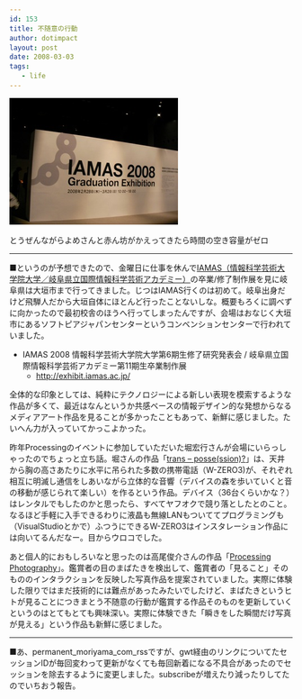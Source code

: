 ```yaml
---
id: 153
title: 不随意の行動
author: dotimpact
layout: post
date: 2008-03-03
tags:
   - life
---
```

<img class="img_R" src='/hexo/images/wp-content/uploads/2008/03/iamas.jpg' alt='iamas.jpg' />

とうぜんながらよめさんと赤ん坊がかえってきたら時間の空き容量がゼロ

* * *

■というのが予想できたので、金曜日に仕事を休んで[IAMAS（情報科学芸術大学院大学／岐阜県立国際情報科学芸術アカデミー）][1]の卒業/修了制作展を見に岐阜県は大垣市まで行ってきました。じつはIAMAS行くのは初めて。岐阜出身だけど飛騨人だから大垣自体にほとんど行ったことないしな。概要もろくに調べずに向かったので最初校舎のほうへ行ってしまったんですが、会場はおなじく大垣市にあるソフトピアジャパンセンターというコンベンションセンターで行われていました。

  * IAMAS 2008 情報科学芸術大学院大学第6期生修了研究発表会 / 岐阜県立国際情報科学芸術アカデミー第11期生卒業制作展 
      * <http://exhibit.iamas.ac.jp/>

全体的な印象としては、純粋にテクノロジーによる新しい表現を模索するような作品が多くて、最近はなんというか共感ベースの情報デザイン的な発想からなるメディアアート作品を見ることが多かったこともあって、新鮮に感じました。たいへん力が入っていてかっこよかった。

昨年Processingのイベントに参加していただいた堀宏行さんが会場にいらっしゃったのでちょっと立ち話。堀さんの作品「[trans &#8211; posse(ssion)?][2]」は、天井から胸の高さあたりに水平に吊られた多数の携帯電話（W-ZERO3)が、それぞれ相互に明滅し通信をしあいながら立体的な音響（デバイスの森を歩いていくと音の移動が感じられて楽しい）を作るという作品。デバイス（36台くらいかな？）はレンタルでもしたのかと思ったら、すべてヤフオクで競り落としたとのこと。なるほど手軽に入手できるわりに液晶も無線LANもついててプログラミングも（VisualStudioとかで）ふつうにできるW-ZERO3はインスタレーション作品には向いてるんだなー。目からウロコでした。

あと個人的におもしろいなと思ったのは高尾俊介さんの作品「[Processing Photography][3]」。鑑賞者の目のまばたきを検出して、鑑賞者の「見ること」そのもののインタラクションを反映した写真作品を提案されていました。実際に体験した限りではまだ技術的には難点があったみたいでしたけど、まばたきというヒトが見ることにつきまとう不随意の行動が鑑賞する作品そのものを更新していくというのはとてもとても興味深い。実際に体験できた「瞬きをした瞬間だけ写真が見える」という作品も新鮮に感じました。

* * *

■あ、permanent&#95;moriyama&#95;com&#95;rssですが、gwt経由のリンクについてたセッションIDが毎回変わって更新がなくても毎回新着になる不具合があったのでセッションを除去するように変更しました。subscribeが増えたり減ったりしてたのでいちおう報告。

 [1]: http://www.iamas.ac.jp/J/index.html
 [2]: http://exhibit.iamas.ac.jp/?p=87
 [3]: http://exhibit.iamas.ac.jp/?p=216
